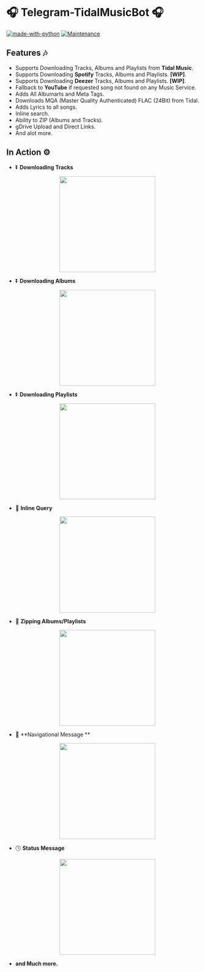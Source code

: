 # 🎧 Telegram-TidalMusicBot 🎧

[![made-with-python](https://img.shields.io/badge/Made%20with-Python-1f425f.svg)](https://www.python.org/)    [![Maintenance](https://img.shields.io/badge/Maintained%3F-yes-green.svg)](https://t.me/joinchat/JOuRpEpbbS2JiDBghhhMoQ)



## Features 🎶

- Supports Downloading Tracks, Albums and Playlists from **Tidal Music**.
- Supports Downloading **Spotify** Tracks, Albums and Playlists. **[WIP]**.
- Supports Downloading **Deezer** Tracks, Albums and Playlists. **[WIP]**.
- Fallback to **YouTube** if requested song not found on any Music Service.
- Adds All Albumarts and Meta Tags.
- Downloads MQA (Master Quality Authenticated) FLAC (24Bit) from Tidal.
- Adds Lyrics to all songs.
- Inline search.
- Ability to ZIP (Albums and Tracks).
- gDrive Upload and Direct Links.
- And alot more.

## In Action ⚙️
- ⏬ **Downloading Tracks**

  <p align="center">
    <img title="" src="https://raw.githubusercontent.com/jagrit007/Telegram-TidalMusicBot/master/imgs/track_dl.jpg" alt="" data-align="center" width="250">
  </p>


- ⏬ **Downloading Albums**

  <p align="center">
    <img title="" src="https://raw.githubusercontent.com/jagrit007/Telegram-TidalMusicBot/master/imgs/album_dl.jpg" alt="" data-align="center" width="250">
  </p>


- ⏬ **Downloading Playlists** 

  <p align="center">
    <img title="" src="https://raw.githubusercontent.com/jagrit007/Telegram-TidalMusicBot/master/imgs/playlist_dl.jpg" alt="" data-align="center" width="250">
  </p>


- 💬 **Inline Query**

  <p align="center">
    <img title="" src="https://raw.githubusercontent.com/jagrit007/Telegram-TidalMusicBot/master/imgs/inline_dark.jpg" alt="" data-align="center" width="250">
  </p>


- 📎 **Zipping Albums/Playlists**

  <p align="center">
    <img title="" src="https://raw.githubusercontent.com/jagrit007/Telegram-TidalMusicBot/master/imgs/zipping_status.jpg" alt="" data-align="center" width="250">
  </p>


- 📍 **Navigational Message **

  <p align="center">
    <img title="" src="https://raw.githubusercontent.com/jagrit007/Telegram-TidalMusicBot/master/imgs/navig_msg.jpg" alt="" data-align="center" width="250">
  </p>


- 🕒 **Status Message**

  <p align="center">
    <img title="" src="https://raw.githubusercontent.com/jagrit007/Telegram-TidalMusicBot/master/imgs/status.jpg" alt="" data-align="center" width="250">
  </p>


- **and Much more.**
